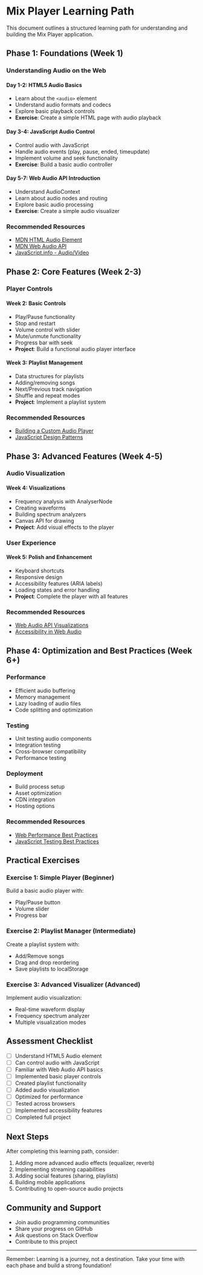 # Mix Player Learning Path

This document outlines a structured learning path for understanding and building the Mix Player application.

## Phase 1: Foundations (Week 1)

### Understanding Audio on the Web

#### Day 1-2: HTML5 Audio Basics
- Learn about the `<audio>` element
- Understand audio formats and codecs
- Explore basic playback controls
- **Exercise**: Create a simple HTML page with audio playback

#### Day 3-4: JavaScript Audio Control
- Control audio with JavaScript
- Handle audio events (play, pause, ended, timeupdate)
- Implement volume and seek functionality
- **Exercise**: Build a basic audio controller

#### Day 5-7: Web Audio API Introduction
- Understand AudioContext
- Learn about audio nodes and routing
- Explore basic audio processing
- **Exercise**: Create a simple audio visualizer

### Recommended Resources
- [MDN HTML Audio Element](https://developer.mozilla.org/en-US/docs/Web/HTML/Element/audio)
- [MDN Web Audio API](https://developer.mozilla.org/en-US/docs/Web/API/Web_Audio_API)
- [JavaScript.info - Audio/Video](https://javascript.info/audio-video)

## Phase 2: Core Features (Week 2-3)

### Player Controls

#### Week 2: Basic Controls
- Play/Pause functionality
- Stop and restart
- Volume control with slider
- Mute/unmute functionality
- Progress bar with seek
- **Project**: Build a functional audio player interface

#### Week 3: Playlist Management
- Data structures for playlists
- Adding/removing songs
- Next/Previous track navigation
- Shuffle and repeat modes
- **Project**: Implement a playlist system

### Recommended Resources
- [Building a Custom Audio Player](https://css-tricks.com/lets-create-a-custom-audio-player/)
- [JavaScript Design Patterns](https://www.patterns.dev/)

## Phase 3: Advanced Features (Week 4-5)

### Audio Visualization

#### Week 4: Visualizations
- Frequency analysis with AnalyserNode
- Creating waveforms
- Building spectrum analyzers
- Canvas API for drawing
- **Project**: Add visual effects to the player

### User Experience

#### Week 5: Polish and Enhancement
- Keyboard shortcuts
- Responsive design
- Accessibility features (ARIA labels)
- Loading states and error handling
- **Project**: Complete the player with all features

### Recommended Resources
- [Web Audio API Visualizations](https://developer.mozilla.org/en-US/docs/Web/API/Web_Audio_API/Visualizations_with_Web_Audio_API)
- [Accessibility in Web Audio](https://www.w3.org/WAI/WCAG21/Understanding/)

## Phase 4: Optimization and Best Practices (Week 6+)

### Performance
- Efficient audio buffering
- Memory management
- Lazy loading of audio files
- Code splitting and optimization

### Testing
- Unit testing audio components
- Integration testing
- Cross-browser compatibility
- Performance testing

### Deployment
- Build process setup
- Asset optimization
- CDN integration
- Hosting options

### Recommended Resources
- [Web Performance Best Practices](https://web.dev/performance/)
- [JavaScript Testing Best Practices](https://testingjavascript.com/)

## Practical Exercises

### Exercise 1: Simple Player (Beginner)
Build a basic audio player with:
- Play/Pause button
- Volume slider
- Progress bar

### Exercise 2: Playlist Manager (Intermediate)
Create a playlist system with:
- Add/Remove songs
- Drag and drop reordering
- Save playlists to localStorage

### Exercise 3: Advanced Visualizer (Advanced)
Implement audio visualization:
- Real-time waveform display
- Frequency spectrum analyzer
- Multiple visualization modes

## Assessment Checklist

- [ ] Understand HTML5 Audio element
- [ ] Can control audio with JavaScript
- [ ] Familiar with Web Audio API basics
- [ ] Implemented basic player controls
- [ ] Created playlist functionality
- [ ] Added audio visualization
- [ ] Optimized for performance
- [ ] Tested across browsers
- [ ] Implemented accessibility features
- [ ] Completed full project

## Next Steps

After completing this learning path, consider:
1. Adding more advanced audio effects (equalizer, reverb)
2. Implementing streaming capabilities
3. Adding social features (sharing, playlists)
4. Building mobile applications
5. Contributing to open-source audio projects

## Community and Support

- Join audio programming communities
- Share your progress on GitHub
- Ask questions on Stack Overflow
- Contribute to this project

---

Remember: Learning is a journey, not a destination. Take your time with each phase and build a strong foundation!
